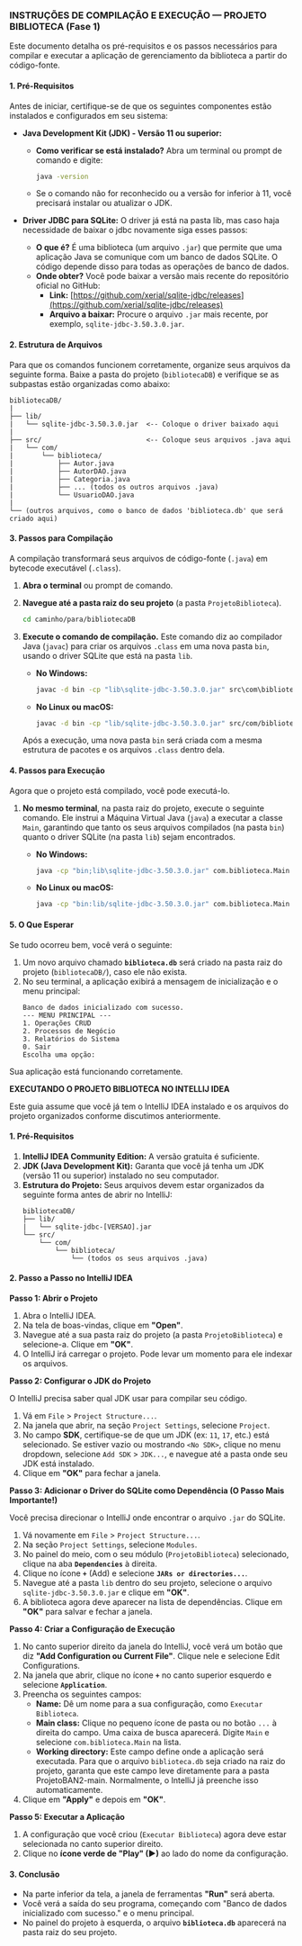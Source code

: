 
### **INSTRUÇÕES DE COMPILAÇÃO E EXECUÇÃO — PROJETO BIBLIOTECA (Fase 1)**

Este documento detalha os pré-requisitos e os passos necessários para compilar e executar a aplicação de gerenciamento da biblioteca a partir do código-fonte.

#### **1. Pré-Requisitos**

Antes de iniciar, certifique-se de que os seguintes componentes estão instalados e configurados em seu sistema:

  * **Java Development Kit (JDK) - Versão 11 ou superior:**

      * **Como verificar se está instalado?** Abra um terminal ou prompt de comando e digite:
        ```sh
        java -version
        ```
      * Se o comando não for reconhecido ou a versão for inferior à 11, você precisará instalar ou atualizar o JDK.

  * **Driver JDBC para SQLite:**
      O driver já está na pasta lib, mas caso haja necessidade de baixar o jdbc novamente siga esses passos:
      * **O que é?** É uma biblioteca (um arquivo `.jar`) que permite que uma aplicação Java se comunique com um banco de dados SQLite. O código depende disso para todas as operações de banco de dados.
      * **Onde obter?** Você pode baixar a versão mais recente do repositório oficial no GitHub:
          * **Link:** [https://github.com/xerial/sqlite-jdbc/releases](https://github.com/xerial/sqlite-jdbc/releases)
          * **Arquivo a baixar:** Procure o arquivo `.jar` mais recente, por exemplo, `sqlite-jdbc-3.50.3.0.jar`.

#### **2. Estrutura de Arquivos**

Para que os comandos funcionem corretamente, organize seus arquivos da seguinte forma.  Baixe a pasta do projeto (`bibliotecaDB`) e  verifique se as subpastas estão organizadas como abaixo:

```
bibliotecaDB/
|
├── lib/
|   └── sqlite-jdbc-3.50.3.0.jar  <-- Coloque o driver baixado aqui
|
├── src/                          <-- Coloque seus arquivos .java aqui
|   └── com/
|       └── biblioteca/
|           ├── Autor.java
|           ├── AutorDAO.java
|           ├── Categoria.java
|           ├── ... (todos os outros arquivos .java)
|           └── UsuarioDAO.java
|
└── (outros arquivos, como o banco de dados 'biblioteca.db' que será criado aqui)
```

#### **3. Passos para Compilação**

A compilação transformará seus arquivos de código-fonte (`.java`) em bytecode executável (`.class`).

1.  **Abra o terminal** ou prompt de comando.

2.  **Navegue até a pasta raiz do seu projeto** (a pasta `ProjetoBiblioteca`).

    ```sh
    cd caminho/para/bibliotecaDB
    ```

3.  **Execute o comando de compilação.** Este comando diz ao compilador Java (`javac`) para criar os arquivos `.class` em uma nova pasta `bin`, usando o driver SQLite que está na pasta `lib`.

      * **No Windows:**
        ```cmd
        javac -d bin -cp "lib\sqlite-jdbc-3.50.3.0.jar" src\com\biblioteca\*.java
        ```
      * **No Linux ou macOS:**
        ```sh
        javac -d bin -cp "lib/sqlite-jdbc-3.50.3.0.jar" src/com/biblioteca/*.java
        ```

    Após a execução, uma nova pasta `bin` será criada com a mesma estrutura de pacotes e os arquivos `.class` dentro dela.

#### **4. Passos para Execução**

Agora que o projeto está compilado, você pode executá-lo.

1.  **No mesmo terminal**, na pasta raiz do projeto, execute o seguinte comando. Ele instrui a Máquina Virtual Java (`java`) a executar a classe `Main`, garantindo que tanto os seus arquivos compilados (na pasta `bin`) quanto o driver SQLite (na pasta `lib`) sejam encontrados.

      * **No Windows:**
        ```cmd
        java -cp "bin;lib\sqlite-jdbc-3.50.3.0.jar" com.biblioteca.Main
        ```
      * **No Linux ou macOS:**
        ```sh
        java -cp "bin:lib/sqlite-jdbc-3.50.3.0.jar" com.biblioteca.Main
        ```

#### **5. O Que Esperar**

Se tudo ocorreu bem, você verá o seguinte:

1.  Um novo arquivo chamado **`biblioteca.db`** será criado na pasta raiz do projeto (`bibliotecaDB/`), caso ele não exista. 
2.  No seu terminal, a aplicação exibirá a mensagem de inicialização e o menu principal:
    ```
    Banco de dados inicializado com sucesso.
    --- MENU PRINCIPAL ---
    1. Operações CRUD
    2. Processos de Negócio
    3. Relatórios do Sistema
    0. Sair
    Escolha uma opção:
    ```

Sua aplicação está funcionando corretamente.



**EXECUTANDO O PROJETO BIBLIOTECA NO INTELLIJ IDEA**

Este guia assume que você já tem o IntelliJ IDEA instalado e os arquivos do projeto organizados conforme discutimos anteriormente.

#### **1. Pré-Requisitos**

1.  **IntelliJ IDEA Community Edition:** A versão gratuita é suficiente.
2.  **JDK (Java Development Kit):** Garanta que você já tenha um JDK (versão 11 ou superior) instalado no seu computador.
3.  **Estrutura do Projeto:** Seus arquivos devem estar organizados da seguinte forma antes de abrir no IntelliJ:
    ```
    bibliotecaDB/
    ├── lib/
    |   └── sqlite-jdbc-[VERSAO].jar
    └── src/
        └── com/
            └── biblioteca/
                └── (todos os seus arquivos .java)
    ```

#### **2. Passo a Passo no IntelliJ IDEA**

**Passo 1: Abrir o Projeto**

1.  Abra o IntelliJ IDEA.
2.  Na tela de boas-vindas, clique em **"Open"**.
3.  Navegue até a sua pasta raiz do projeto (a pasta `ProjetoBiblioteca`) e selecione-a. Clique em **"OK"**.
4.  O IntelliJ irá carregar o projeto. Pode levar um momento para ele indexar os arquivos.

**Passo 2: Configurar o JDK do Projeto**

O IntelliJ precisa saber qual JDK usar para compilar seu código.

1.  Vá em `File` \> `Project Structure...`.
2.  Na janela que abrir, na seção `Project Settings`, selecione `Project`.
3.  No campo **SDK**, certifique-se de que um JDK (ex: `11`, `17`, etc.) está selecionado. Se estiver vazio ou mostrando `<No SDK>`, clique no menu dropdown, selecione `Add SDK` \> `JDK...`, e navegue até a pasta onde seu JDK está instalado.
4.  Clique em **"OK"** para fechar a janela.

**Passo 3: Adicionar o Driver do SQLite como Dependência (O Passo Mais Importante\!)**

Você precisa direcionar o IntelliJ onde encontrar o arquivo `.jar` do SQLite.

1.  Vá novamente em `File` \> `Project Structure...`.
2.  Na seção `Project Settings`, selecione `Modules`.
3.  No painel do meio, com o seu módulo (`ProjetoBiblioteca`) selecionado, clique na aba **`Dependencies`** à direita.
4.  Clique no ícone **`+`** (Add) e selecione **`JARs or directories...`**.
5.  Navegue até a pasta `lib` dentro do seu projeto, selecione o arquivo `sqlite-jdbc-3.50.3.0.jar` e clique em **"OK"**.
6.  A biblioteca agora deve aparecer na lista de dependências. Clique em **"OK"** para salvar e fechar a janela.

**Passo 4: Criar a Configuração de Execução**

1.  No canto superior direito da janela do IntelliJ, você verá um botão que diz **"Add Configuration ou Current File"**. Clique nele e selecione Edit Configurations.
2.  Na janela que abrir, clique no ícone **`+`** no canto superior esquerdo e selecione **`Application`**.
3.  Preencha os seguintes campos:
      * **Name:** Dê um nome para a sua configuração, como `Executar Biblioteca`.
      * **Main class:** Clique no pequeno ícone de pasta ou no botão `...` à direita do campo. Uma caixa de busca aparecerá. Digite `Main` e selecione `com.biblioteca.Main` na lista.
      * **Working directory:** Este campo define onde a aplicação será executada. Para que o arquivo `biblioteca.db` seja criado na raiz do projeto, garanta que este campo leve diretamente para a pasta ProjetoBAN2-main. Normalmente, o IntelliJ já preenche isso automaticamente.
4.  Clique em **"Apply"** e depois em **"OK"**.

**Passo 5: Executar a Aplicação**

1.  A configuração que você criou (`Executar Biblioteca`) agora deve estar selecionada no canto superior direito.
2.  Clique no **ícone verde de "Play" (▶)** ao lado do nome da configuração.

#### **3. Conclusão**

  * Na parte inferior da tela, a janela de ferramentas **"Run"** será aberta.
  * Você verá a saída do seu programa, começando com "Banco de dados inicializado com sucesso." e o menu principal.
  * No painel do projeto à esquerda, o arquivo **`biblioteca.db`** aparecerá na pasta raiz do seu projeto.
